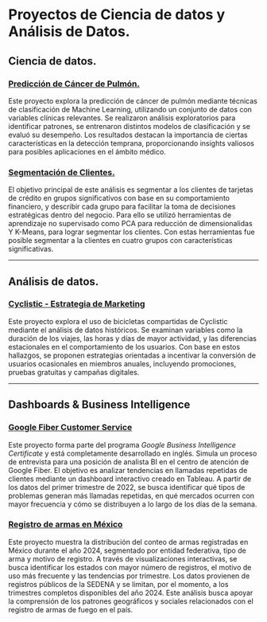 # Proyectos de Ciencia de datos y Análisis de Datos.

## Ciencia de datos.

### [Predicción de Cáncer de Pulmón.](./Data%20Science%20Projects/Cáncer%20de%20Pulmon/)

Este proyecto explora la predicción de cáncer de pulmón mediante técnicas de clasificación de Machine Learning, utilizando un conjunto de datos con variables clínicas relevantes. Se realizaron análisis exploratorios para identificar patrones, se entrenaron distintos modelos de clasificación y se evaluó su desempeño. Los resultados destacan la importancia de ciertas características en la detección temprana, proporcionando insights valiosos para posibles aplicaciones en el ámbito médico. 


### [Segmentación de Clientes.](./Data%20Science%20Projects/Credit%20Card%20Clustering/)

El objetivo principal de este análisis es segmentar a los clientes de tarjetas de crédito en grupos significativos con base en su comportamiento financiero, y describir cada grupo para facilitar la toma de decisiones estratégicas dentro del negocio. Para ello se utilizó herramientas de aprendizaje no supervisado como PCA para reducción de dimensionalidas Y K-Means, para lograr segmentar los clientes. Con estas herramientas fue posible segmentar a la clientes en cuatro grupos con características significativas.

---

## Análisis de datos.


<!--/>

###  [Bellabeast - Caso de Estudio](./Data%20Analysis%20Projects/Bellabeat%20-%20Caso%20de%20estudio/)

> Insert description

<!-->

### [Cyclistic - Estrategia de Marketing](./Data%20Analysis%20Projects/Cyclistic%20-%20Estrategia%20de%20marketing/)

Este proyecto explora el uso de bicicletas compartidas de Cyclistic mediante el análisis de datos históricos.  Se examinan variables como la duración de los viajes, las horas y días de mayor actividad, y las diferencias estacionales en el comportamiento de los usuarios. Con base en estos hallazgos, se proponen estrategias orientadas a incentivar la conversión de usuarios ocasionales en miembros anuales, incluyendo promociones, pruebas gratuitas y campañas digitales.

---

## Dashboards & Business Intelligence

### [Google Fiber Customer Service](./Data%20Business%20Intelligence/Google%20Fiber/)

Este proyecto forma parte del programa _Google Business Intelligence Certificate_ y está completamente desarrollado en inglés. Simula un proceso de entrevista para una posición de analista BI en el centro de atención de Google Fiber. El objetivo es analizar tendencias en llamadas repetidas de clientes mediante un dashboard interactivo creado en Tableau. A partir de los datos del primer trimestre de 2022, se busca identificar qué tipos de problemas generan más llamadas repetidas, en qué mercados ocurren con mayor frecuencia y cómo se distribuyen a lo largo de los días de la semana.

### [Registro de armas en México](./Data%20Business%20Intelligence/Registro%20de%20armas)

Este proyecto muestra la distribución del conteo de armas registradas en México durante el año 2024, segmentado por entidad federativa, tipo de arma y motivo de registro. A través de visualizaciones interactivas, se busca identificar los estados con mayor número de registros, el motivo de uso más frecuente y las tendencias por trimestre. Los datos provienen de registros públicos de la SEDENA y se limitan, por el momento, a los trimestres completos disponibles del año 2024. Este análisis busca apoyar la comprensión de los patrones geográficos y sociales relacionados con el registro de armas de fuego en el país.
